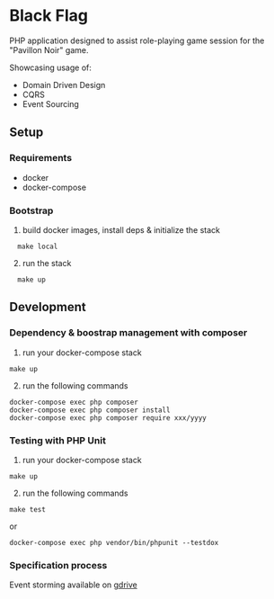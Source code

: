# Black Flag

PHP application designed to assist role-playing game session for the "Pavillon Noir" game.

Showcasing usage of:

  - Domain Driven Design
  - CQRS
  - Event Sourcing

## Setup

### Requirements

- docker
- docker-compose

### Bootstrap

1. build docker images, install deps & initialize the stack

```
  make local
```

2. run the stack

```
  make up
```

## Development

### Dependency & boostrap management with composer

1. run your docker-compose stack

```
make up
```

2. run the following commands

```
docker-compose exec php composer 
docker-compose exec php composer install
docker-compose exec php composer require xxx/yyyy
```

### Testing with PHP Unit

1. run your docker-compose stack

```
make up
```

2. run the following commands

```
make test
```

or

```
docker-compose exec php vendor/bin/phpunit --testdox
```


### Specification process

Event storming available on [gdrive](https://docs.google.com/document/d/1Ne8oRaANIvFzSDxvzlruglWoT8TnyzkJl6xL3PJRFkA/edit)
